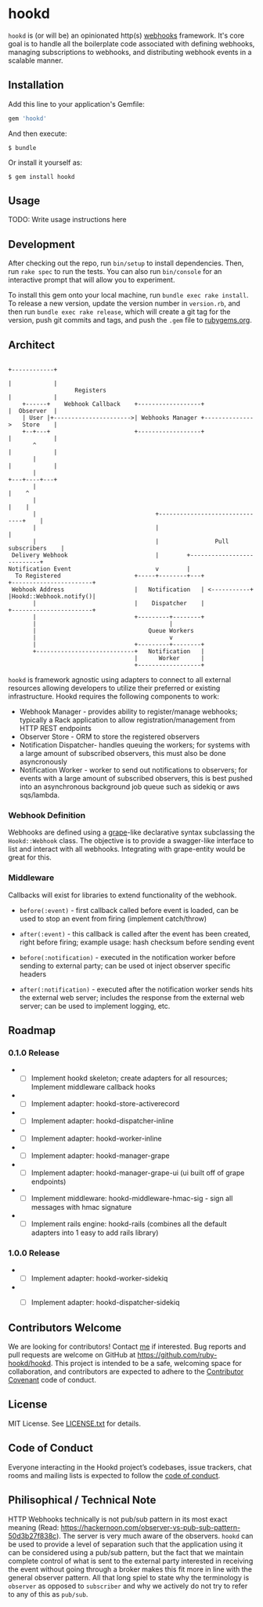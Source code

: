 # hookd

```hookd``` is (or will be) an opinionated http(s) [webhooks](https://en.wikipedia.org/wiki/Webhook) framework. It's core goal is to handle all the boilerplate code associated with defining webhooks, managing subscriptions to webhooks, and distributing webhook events in a scalable manner.

## Installation

Add this line to your application's Gemfile:

```ruby
gem 'hookd'
```

And then execute:

    $ bundle

Or install it yourself as:

    $ gem install hookd

## Usage

TODO: Write usage instructions here

## Development

After checking out the repo, run `bin/setup` to install dependencies. Then, run `rake spec` to run the tests. You can also run `bin/console` for an interactive prompt that will allow you to experiment.

To install this gem onto your local machine, run `bundle exec rake install`. To release a new version, update the version number in `version.rb`, and then run `bundle exec rake release`, which will create a git tag for the version, push git commits and tags, and push the `.gem` file to [rubygems.org](https://rubygems.org).



## Architect

```
                                                                      +------------+
                                                                      |            |
                   Registers                                          |            |
    +------+    Webhook Callback    +------------------+              |  Observer  |
    | User |+---------------------->| Webhooks Manager +-------------->   Store    |
    +--+---+                        +------------------+              |            |
       ^                                                              |            |
       |                                                              |            |
       |                                                              +---+----+---+
       |                                                                  |    ^
       |                                                                  |    |
       |                                  +-------------------------------+    |
       |                                  |                                    |
       |                                  |                Pull subscribers    |
 Delivery Webhook                         |        +---------------------------+
Notification Event                        v        |
  To Registered                     +-----+--------+---+               +-----------------------+
 Webhook Address                    |   Notification   | <-----------+ |Hookd::Webhook.notify()|
       |                            |    Dispatcher    |               +-----------------------+
       |                            +---------+--------+
       |                                      |
       |                                Queue Workers
       |                                      v
       |                            +---------+--------+
       +----------------------------+   Notification   |
                                    |      Worker      |
                                    +------------------+

```


```hookd``` is framework agnostic using adapters to connect to all external resources allowing developers to utilize their preferred or existing infrastructure. Hookd requires the following components to work:
 
 * Webhook Manager - provides ability to register/manage webhooks; typically a Rack application to allow registration/management from HTTP REST endpoints
 * Observer Store - ORM to store the registered observers
 * Notification Dispatcher- handles queuing the workers; for systems with a large amount of subscribed observers, this must also be done asyncronously
 * Notification Worker - worker to send out notifications to observers; for events with a large amount of subscribed observers, this is best pushed into an asynchronous background job queue such as sidekiq or aws sqs/lambda.

### Webhook Definition

Webhooks are defined using a [grape](https://github.com/ruby-grape/grape#basic-usage)-like declarative syntax subclassing the ```Hookd::Webhook``` class. The objective is to provide a swagger-like interface to list and interact with all webhooks. Integrating with grape-entity would be great for this.

### Middleware

Callbacks will exist for libraries to extend functionality of the webhook.

 * ```before(:event)``` - first callback called before event is loaded, can be used to stop an event from firing (implement catch/throw)
 * ```after(:event)``` - this callback is called after the event has been created, right before firing; example usage: hash checksum before sending event

 * ```before(:notification)``` - executed in the notification worker before sending to external party; can be used ot inject observer specific headers
 * ```after(:notification)``` - executed after the notification worker sends hits the external web server; includes the response from the external web server; can be used to implement logging, etc.

## Roadmap

### 0.1.0 Release

 * - [ ] Implement hookd skeleton; create adapters for all resources; Implement middleware callback hooks
 * - [ ] Implement adapter: hookd-store-activerecord
 * - [ ] Implement adapter: hookd-dispatcher-inline
 * - [ ] Implement adapter: hookd-worker-inline
 * - [ ] Implement adapter: hookd-manager-grape
 * - [ ] Implement adapter: hookd-manager-grape-ui (ui built off of grape endpoints)
 * - [ ] Implement middleware: hookd-middleware-hmac-sig - sign all messages with hmac signature
 * - [ ] Implement rails engine: hookd-rails (combines all the default adapters into 1 easy to add rails library) 

### 1.0.0 Release

 * - [ ] Implement adapter: hookd-worker-sidekiq
 * - [ ] Implement adapter: hookd-dispatcher-sidekiq


## Contributors Welcome

We are looking for contributors! Contact [me](mailto:jc@jmccc.com) if interested. Bug reports and pull requests are welcome on GitHub at https://github.com/ruby-hookd/hookd. This project is intended to be a safe, welcoming space for collaboration, and contributors are expected to adhere to the [Contributor Covenant](http://contributor-covenant.org) code of conduct.

## License

MIT License. See [LICENSE.txt](LICENSE.txt) for details. 

## Code of Conduct

Everyone interacting in the Hookd project’s codebases, issue trackers, chat rooms and mailing lists is expected to follow the [code of conduct](https://github.com/ruby-hookd/hookd/blob/master/CODE_OF_CONDUCT.md).

## Philisophical / Technical Note

HTTP Webhooks technically is not pub/sub pattern in its most exact meaning (Read: https://hackernoon.com/observer-vs-pub-sub-pattern-50d3b27f838c). The server is very much aware of the observers. `hookd` can be used to provide a level of separation such that the application using it can be considered using a pub/sub pattern, but the fact that we maintain complete control of what is sent to the external party interested in receiving the event without going through a broker makes this fit more in line with the general observer pattern. All that long spiel to state why the terminology is `observer` as opposed to `subscriber` and why we actively do not try to refer to any of this as `pub/sub`.

